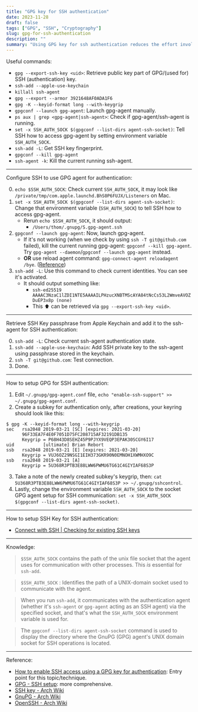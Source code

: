 ```yaml
---
title: "GPG key for SSH authentication"
date: 2023-11-28
draft: false
tags: ["GPG", "SSH", "Cryptography"]
slug: gpg-for-ssh-authentication
description: ""
summary: "Using GPG key for ssh authentication reduces the effort involved in managing SSH keys, which is the main reason I want to learn this technique. GPG key for all (not just one GPG key possibly)."
---
```


Useful commands:

- `gpg --export-ssh-key <uid>`: Retrieve public key part of GPG/(used for) SSH (authentication) key.
- `ssh-add --apple-use-keychain`
- `killall ssh-agent`
- `gpg --export --armor 3921648AF0ADA1F6`
- `gpg -K --keyid-format long --with-keygrip`
- `gpgconf --launch gpg-agent`: Launch gpg-agent manually.
- `ps aux | grep <gpg-agent|ssh-agent>`: Check if gpg-agent/ssh-agent is running.
- `set -x SSH_AUTH_SOCK $(gpgconf --list-dirs agent-ssh-socket)`: Tell SSH how to access gpg-agent by setting environment variable `SSH_AUTH_SOCK`.
- `ssh-add -L`: Get SSH key fingerprint.
- `gpgconf --kill gpg-agent`
- `ssh-agent -k`: Kill the current running ssh-agent.

---

Configure SSH to use GPG agent for authentication:

0. `echo $SSH_AUTH_SOCK`: Check current `SSH_AUTH_SOCK`, it may look like `/private/tmp/com.apple.launchd.BhS0P6FUJX/Listeners` on Mac.
1. `set -x SSH_AUTH_SOCK $(gpgconf --list-dirs agent-ssh-socket)`: Change that environment variable (`SSH_AUTH_SOCK`) to tell SSH how to access gpg-agent.
	- Rerun `echo $SSH_AUTH_SOCK`, it should output:
		- `/Users/thom/.gnupg/S.gpg-agent.ssh`
2. `gpgconf --launch gpg-agent`: Now, launch gpg-agent.
	- If it's not working (when we check by using `ssh -T git@github.com` failed), kill the current running gpg-agent: `gpgconf --kill gpg-agent`. Try `gpg-agent --daemon`/`gpgconf --launch gpg-agent` instead.
	- **OR** use reload agent command: `gpg-connect-agent reloadagent /bye`. ([Reference](https://wiki.archlinux.org/title/GnuPG#Reload_the_agent))
1. `ssh-add -L`: Use this command to check current identities. You can see it's activated.
	- It should output something like:
		- `ssh-ed25519 AAAAC3NzaC1lZDI1NTE5AAAAILPHzucXNBTMScAYA84tNcCs53L2WmveAVOZDuEP3x8p (none)`
		- This ⬆️ can be retrieved via `gpg --export-ssh-key <uid>`.

---

Retrieve SSH Key passphrase from Apple Keychain and add it to the ssh-agent for SSH authentication:

0. `ssh-add -L`: Check current ssh-agent authentication state.
1. `ssh-add --apple-use-keychain`: Add SSH private key to the ssh-agent using passphrase stored in the keychain.
2. `ssh -T git@github.com`: Test connection.
3. Done.

---

How to setup GPG for SSH authentication:

1. Edit `~/.gnupg/gpg-agent.conf` file, `echo "enable-ssh-support" >> ~/.gnupg/gpg-agent.conf`.
2. Create a subkey for authentication only, after creations, your keyring should look like this:

```
$ gpg -K --keyid-format long --with-keygrip
sec   rsa2048 2019-03-21 [SC] [expires: 2021-03-20]
      96F33EA7F4E0F7051D75FC208715AF32191DB135
      Keygrip = P68H43D8SEHZ45P9PJYX9VEQP3EPAK30SCGY6I17
uid           [ultimate] Brian Rebort
ssb   rsa2048 2019-03-21 [E] [expires: 2021-03-20]
      Keygrip = VUJ6OZ29NSGI1EIH373GKR90N0EMNOH1XWMHXO9C
ssb   rsa2048 2019-03-21 [A]
      Keygrip = 5U368R3PTB3E88LWW6PWMU6TG61C4GIYIAF68S3P
```

3. Take a note of the newly created subkey's keygrip, then: `cat 5U368R3PTB3E88LWW6PWMU6TG61C4GIYIAF68S3P >> ~/.gnupg/sshcontrol`.
4. Lastly, change the environment variable `SSH_AUTH_SOCK` to the socket GPG agent setup for SSH communication: `set -x SSH_AUTH_SOCK $(gpgconf --list-dirs agent-ssh-socket)`.

---

How to setup SSH Key for SSH authentication:

- [Connect with SSH | Checking for existing SSH keys](https://docs.github.com/en/authentication/connecting-to-github-with-ssh/checking-for-existing-ssh-keys)

---

Knowledge:

> `$SSH_AUTH_SOCK` contains the path of the unix file socket that the agent uses for communication with other processes. This _is_ essential for `ssh-add`.

> `$SSH_AUTH_SOCK` : Identifies the path of a UNIX-domain socket used to communicate with the agent.

> When you run `ssh-add`, it communicates with the authentication agent (whether it's `ssh-agent` or `gpg-agent` acting as an SSH agent) via the specified socket, and that's what the `SSH_AUTH_SOCK` environment variable is used for.

> The `gpgconf --list-dirs agent-ssh-socket` command is used to display the directory where the GnuPG (GPG) agent's UNIX domain socket for SSH operations is located.

---

Reference:

- [How to enable SSH access using a GPG key for authentication](https://opensource.com/article/19/4/gpg-subkeys-ssh): Entry point for this topic/technique.
- [GPG - SSH setup](https://gist.github.com/mcattarinussi/834fc4b641ff4572018d0c665e5a94d3): more comprehensive.
- [SSH key - Arch Wiki](https://wiki.archlinux.org/title/SSH_keys)
- [GnuPG - Arch Wiki](https://wiki.archlinux.org/title/GnuPG)
- [OpenSSH - Arch Wiki](https://wiki.archlinux.org/title/OpenSSH)
